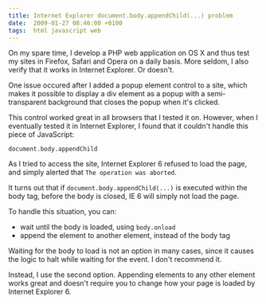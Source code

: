 ```yaml
---
title: Internet Explorer document.body.appendChild(...) problem
date:  2009-01-27 08:46:00 +0100
tags:  html javascript web
---
```


On my spare time, I develop a PHP web application on OS X and thus test my sites
in Firefox, Safari and Opera on a daily basis. More seldom, I also verify that it
works in Internet Explorer. Or doesn't.

One issue occured after I added a popup element control to a site, which makes it
possible to display a div element as a popup with a semi-transparent background
that closes the popup when it's clicked.

This control worked great in all browsers that I tested it on. However, when I
eventually tested it in Internet Explorer, I found that it couldn't handle this
piece of JavaScript:

```
document.body.appendChild
```

As I tried to access the site, Internet Explorer 6 refused to load the page, and
simply alerted that `The operation was aborted`.

It turns out that if `document.body.appendChild(...)` is executed within the body
tag, before the body is closed, IE 6 will simply not load the page.

To handle this situation, you can:

* wait until the body is loaded, using `body.onload`
* append the element to another element, instead of the body tag

Waiting for the body to load is not an option in many cases, since it causes the
logic to halt while waiting for the event. I don't recommend it.

Instead, I use the second option. Appending elements to any other element works
great and doesn't require you to change how your page is loaded by Internet Explorer 6.
